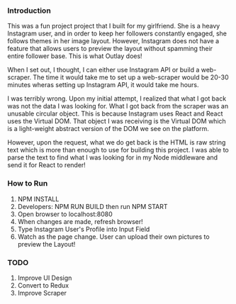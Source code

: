 ### Introduction
This was a fun project project that I built for my girlfriend. She is a heavy Instagram user, and in order to keep her followers constantly engaged, she follows themes in her image layout. However, Instagram does not have a feature that allows users to preview the layout without spamming their entire follower base. This is what Outlay does!

When I set out, I thought, I can either use Instagram API or build a web-scraper. The time it would take me to set up a web-scraper would be 20-30 minutes wheras setting up Instagram API, it would take me hours.

I was terribly wrong. Upon my initial attempt, I realized that what I got back was not the data I was looking for. What I got back from the scraper was an unusable circular object. This is because Instagram uses React and React uses the Virtual DOM. That object I was receiving is the Virtual DOM which is a light-weight abstract version of the DOM we see on the platform.

However, upon the request, what we do get back is the HTML is raw string text which is more than enough to use for building this project. I was able to parse the text to find what I was looking for in my Node middleware and send it for React to render!


### How to Run
1. NPM INSTALL
2. Developers: NPM RUN BUILD then run NPM START
3. Open browser to localhost:8080
4. When changes are made, refresh browser!
5. Type Instagram User's Profile into Input Field
6. Watch as the page change. User can upload their own pictures to preview the Layout!


### TODO
1. Improve UI Design
2. Convert to Redux
3. Improve Scraper
